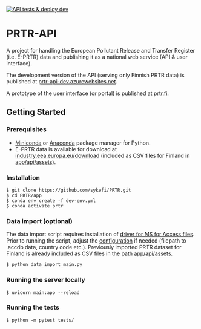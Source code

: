 [![API tests & deploy dev](https://github.com/sykefi/PRTR/workflows/tests%20%26%20deploy%20dev/badge.svg)](https://github.com/sykefi/PRTR/actions)

# PRTR-API
A project for handling the European Pollutant Release and Transfer Register (i.e. E-PRTR) data and publishing it as a national web service (API & user interface).

The development version of the API (serving only Finnish PRTR data) is published at [prtr-api-dev.azurewebsites.net](https://prtr-api-dev.azurewebsites.net/api/v1/docs).

A prototype of the user interface (or portal) is published at [prtr.fi](http://prtr.fi/).

## Getting Started
### Prerequisites
- [Miniconda](https://docs.conda.io/en/latest/miniconda.html) or [Anaconda](https://www.anaconda.com/products/individual) package manager for Python. 
- E-PRTR data is available for download at [industry.eea.europa.eu/download](https://industry.eea.europa.eu/download) (included as CSV files for Finland in [app/api/assets](app/api/assets)).

### Installation
```
$ git clone https://github.com/sykefi/PRTR.git
$ cd PRTR/app
$ conda env create -f dev-env.yml
$ conda activate prtr
```
### Data import (optional)
The data import script requires installation of [driver for MS for Access files](https://www.microsoft.com/en-us/download/details.aspx?id=54920). Prior to running the script, adjust the [configuration](app/data_import/conf.py) if needed (filepath to .accdb data, country code etc.). Previously imported PRTR dataset for Finland is already included as CSV files in the path [app/api/assets](app/api/assets). 
```
$ python data_import_main.py
```

### Running the server locally
```
$ uvicorn main:app --reload
```

### Running the tests
```
$ python -m pytest tests/
```
